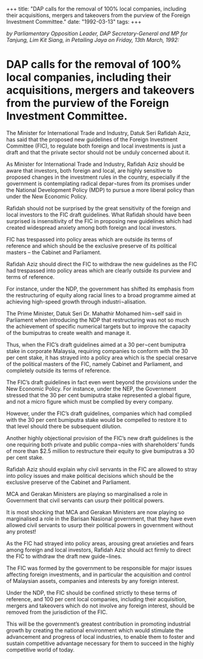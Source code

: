 +++ 
title: "DAP calls for the removal of 100% local companies, including their acquisitions, mergers and takeovers from the purview of the Foreign Investment Committee."
date: "1992-03-13"
tags:
+++

_by Parliamentary Opposition Leader, DAP Secretary-General and MP for Tanjung, Lim Kit Siang, in Petailing Jaya on Friday, 13th March, 1992:_

# DAP calls for the removal of 100% local companies, including their acquisitions, mergers and takeovers from the purview of the Foreign Investment Committee.

The Minister for International Trade and Industry, Datuk Seri Rafidah Aziz, has said that the proposed new guidelines of the Foreign Investment Committee (FIC), to regulate both foreign and local investments is just a draft and that the private sector should not be unduly concerned about it.</u>

As Minister for International Trade and Industry, Rafidah Aziz should be aware that investors, both foreign and local, are highly sensitive to proposed changes in the investment rules in the country, especially if the government is contemplating radical depar¬tures from its promises under the National Development Policy (MDP) to pursue a more liberal policy than under the New Economic Policy.

Rafidah should not be surprised by the great sensitivity of the foreign and local investors to the FIC 
draft guidelines. What Rafidah should have been surprised is insensitivity of the FIC in proposing new guidelines which had created widespread anxiety among both foreign and local investors.

FIC has trespassed into policy areas which are outside its terms of reference and which should be the
exclusive preserve of its political masters – the Cabinet and Parliament.

Rafidah Aziz should direct the FIC to withdraw the new guidelines as the FIC had trespassed into policy areas which are clearly outside its purview and terms of reference.

For instance, under the NDP, the government has shifted its emphasis from the restructuring of equity along racial lines to a broad programme aimed at achieving high-speed growth through industri¬alisation.

The Prime Minister, Datuk Seri Dr. Mahathir Mohamed him¬self said in Parliament when introducing the NDP that restructuring was not so much the achievement of specific numerical targets but to improve the capacity of the bumiputras to create wealth and manage it.

Thus, when the FIC’s draft guidelines aimed at a 30 per¬cent bumiputra stake in corporate Malaysia, requiring companies to conform with the 30 per cent stake, it has strayed into a policy area which is the special  oresarve of the political masters of the FIC, namely Cabinet and Parliament, and completely outside its terms of reference.

The FIC’s draft guidelines in fact even went beyond the provisions under the New Economic Policy. 
For instance, under the NEP, the Government stressed that the 30 per cent bumiputra stake represented 
a global  figure, and not a micro figure which must be complied by every company.

However, under the FIC’s draft guidelines, companies which had complied with the 30 per cent bumiputra stake would be compelled to restore it to that level should there be subsequent dilution.


Another highly objectional provision of the FIC’s new draft guidelines is the one requiring both private and public compa¬nies with shareholders’ funds of more than $2.5 million to restructure their equity to give bumiputras a 30 per cent stake.

Rafidah Aziz should explain why civil servants in the FIC are allowed to stray into policy issues and make political decisions which should  be the exclusive preserve of the Cabinet and Parliament.

MCA and Gerakan Ministers are playing so marginalised a role in Government that civil servants can usurp their political powers.

It is most shocking that MCA and Gerakan Ministers are now playing so marginalised a role in the Barisan Nasional government, that they have even allowed civil servants to usurp their political powers 
in government without any protest!

As the FIC had strayed into policy areas, arousing great anxieties and fears among foreign and local investors, Rafidah Aziz should act firmly to direct the FIC to withdraw the draft new guide¬lines.

The FIC was formed by the government to be responsible for major issues affecting foreign investments, and in particular the acquisition and control of Malaysian assets, companies and interests by any foreign interest.

Under the NDP, the FIC should be confined strictly to these terms of reference, and 100 per cent local companies, including their acquisition, mergers and takeovers which do not involve any foreign interest,  should be removed from the jurisdiction of the FIC.

This will be the government’s greatest contribution in promoting industrial growth by creating the national environment which would stimulate the advancement and progress of local industries, to enable them to foster and sustain competitive advantage necessary for them to succeed  in the highly competitive world of today.
 
